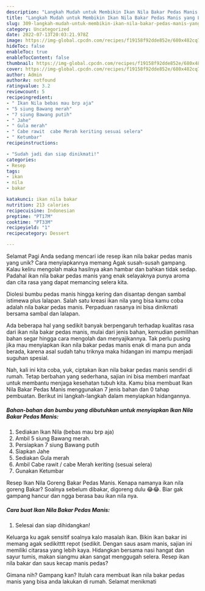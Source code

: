 ```yaml
---
description: "Langkah Mudah untuk Membikin Ikan Nila Bakar Pedas Manis yang Lezat Sekali, Enak"
title: "Langkah Mudah untuk Membikin Ikan Nila Bakar Pedas Manis yang Lezat Sekali, Enak"
slug: 309-langkah-mudah-untuk-membikin-ikan-nila-bakar-pedas-manis-yang-lezat-sekali-enak
category: Uncategorized
date: 2022-07-13T20:03:21.978Z
image: https://img-global.cpcdn.com/recipes/f19158f92dde852e/680x482cq70/ikan-nila-bakar-pedas-manis-foto-resep-utama.jpg
hideToc: false
enableToc: true
enableTocContent: false
thumbnail: https://img-global.cpcdn.com/recipes/f19158f92dde852e/680x482cq70/ikan-nila-bakar-pedas-manis-foto-resep-utama.jpg
cover: https://img-global.cpcdn.com/recipes/f19158f92dde852e/680x482cq70/ikan-nila-bakar-pedas-manis-foto-resep-utama.jpg
author: Admin
authorAv: notfound
ratingvalue: 3.2
reviewcount: 5
recipeingredient:
- " Ikan Nila bebas mau brp aja"
- "5 siung Bawang merah"
- "7 siung Bawang putih"
- " Jahe"
- " Gula merah"
- " Cabe rawit  cabe Merah keriting sesuai selera"
- " Ketumbar"
recipeinstructions:

- "Sudah jadi dan siap dinikmati!"
categories:
- Resep
tags:
- ikan
- nila
- bakar

katakunci: ikan nila bakar 
nutrition: 213 calories
recipecuisine: Indonesian
preptime: "PT17M"
cooktime: "PT33M"
recipeyield: "1"
recipecategory: Dessert

---
```



Selamat Pagi Anda sedang mencari ide resep ikan nila bakar pedas manis yang unik? Cara menyiapkannya memang Agak susah-susah gampang. Kalau keliru mengolah maka hasilnya akan hambar dan bahkan tidak sedap. Padahal ikan nila bakar pedas manis yang enak selayaknya punya aroma dan cita rasa yang dapat memancing selera kita.


Diolesi bumbu pedas manis hingga kering dan disantap dengan sambal istimewa plus lalapan. Salah satu kreasi ikan nila yang bisa kamu coba adalah nila bakar pedas manis. Perpaduan rasanya ini bisa dinikmati bersama sambal dan lalapan.

Ada beberapa hal yang sedikit banyak berpengaruh terhadap kualitas rasa dari ikan nila bakar pedas manis, mulai dari jenis bahan, kemudian pemilihan bahan segar hingga cara mengolah dan menyajikannya. Tak perlu pusing jika mau menyiapkan ikan nila bakar pedas manis enak di mana pun anda berada, karena asal sudah tahu triknya maka hidangan ini mampu menjadi suguhan spesial.


Nah, kali ini kita coba, yuk, ciptakan ikan nila bakar pedas manis sendiri di rumah. Tetap berbahan yang sederhana, sajian ini bisa memberi manfaat untuk membantu menjaga kesehatan tubuh kita. Kamu bisa membuat Ikan Nila Bakar Pedas Manis menggunakan 7 jenis bahan dan 0 tahap pembuatan. Berikut ini langkah-langkah dalam menyiapkan hidangannya.

<!--inarticleads1-->

##### Bahan-bahan dan bumbu yang dibutuhkan untuk menyiapkan Ikan Nila Bakar Pedas Manis:

1. Sediakan  Ikan Nila (bebas mau brp aja)
1. Ambil 5 siung Bawang merah.
1. Persiapkan 7 siung Bawang putih
1. Siapkan  Jahe
1. Sediakan  Gula merah
1. Ambil  Cabe rawit / cabe Merah keriting (sesuai selera)
1. Gunakan  Ketumbar


Resep Ikan Nila Goreng Bakar Pedas Manis. Kenapa namanya ikan nila goreng Bakar? Soalnya sebelum dibakar, digoreng dulu 😂😂. Biar gak gampang hancur dan ngga berasa bau ikan nila nya. 

<!--inarticleads2-->

##### Cara buat Ikan Nila Bakar Pedas Manis:


1. Selesai dan siap dihidangkan!

Keluarga ku agak sensitif soalnya kalo masalah ikan. Bikin ikan bakar ini memang agak sedikitttt repot (sedikit. Dengan saus asam manis, sajian ini memiliki citarasa yang lebih kaya. Hidangkan bersama nasi hangat dan sayur tumis, makan siangmu akan sangat menggugah selera. Resep ikan nila bakar dan saus kecap manis pedas? 

Gimana nih? Gampang kan? Itulah cara membuat ikan nila bakar pedas manis yang bisa anda lakukan di rumah. Selamat menikmati
